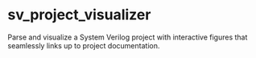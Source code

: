 # sv_project_visualizer
Parse and visualize a System Verilog project with interactive figures that seamlessly links up to project documentation.

